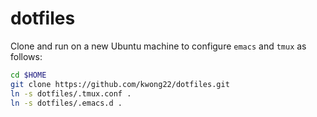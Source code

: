 dotfiles
========

Clone and run on a new Ubuntu machine to configure `emacs` and `tmux`
as follows:

```sh
cd $HOME
git clone https://github.com/kwong22/dotfiles.git
ln -s dotfiles/.tmux.conf .
ln -s dotfiles/.emacs.d .
```